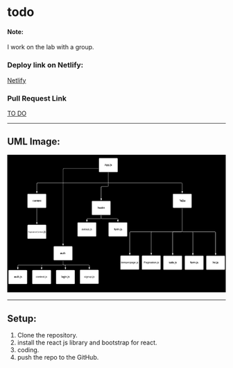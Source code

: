 # todo

#### Note:

I work on the lab with a group.

### Deploy link on Netlify:

[Netlify](https://60a85c1297bedd2e4280ecbe--haneentodo.netlify.app/)

### Pull Request Link

[TO DO](https://github.com/HaneenKh88/todo/pull/6)

****************************************************************************************************

## UML Image:

![UML](https://github.com/HaneenKh88/todo/blob/main/assests/lab34.png)


****************************************************************************************************

## Setup:

1. Clone the repository.
2. install the react js library and bootstrap for react.
3. coding.
4. push the repo to the GitHub.



